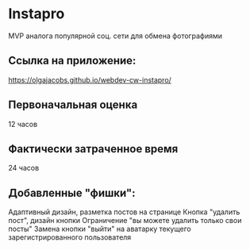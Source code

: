 # Instapro

MVP аналога популярной соц. сети для обмена фотографиями

## Ссылка на приложение:

https://olgajacobs.github.io/webdev-cw-instapro/

## Первоначальная оценка

12 часов

## Фактически затраченное время

24 часов

## Добавленные "фишки": 
Адаптивный дизайн, разметка постов на странице
Кнопка "удалить пост", дизайн кнопки
Ограничение "вы можете удалить только свои посты"
Замена кнопки "выйти" на аватарку текущего зарегистрированного пользователя

